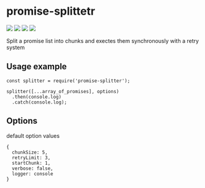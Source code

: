 # promise-splittetr

<div>
	<a href="https://www.npmjs.com/package/promise-splittetr"><img src='http://img.shields.io/npm/v/promise-splittetr.svg?style=flat'></a>
	<a href="https://www.npmjs.com/package/promise-splittetr"><img src='https://img.shields.io/npm/dm/promise-splittetr.svg?style=flat-square'></a>
	<a href="https://david-dm.org/giowe/promise-splittetr"><img src='https://david-dm.org/giowe/promise-splittetr/status.svg'></a>
	<a href="https://www.youtube.com/watch?v=Sagg08DrO5U"><img src='http://img.shields.io/badge/gandalf-approved-61C6FF.svg'></a>
</div>

Split a promise list into chunks and exectes them synchronously with a retry system

## Usage example
```
const splitter = require('promise-splitter');

splitter([...array_of_promises], options)
  .then(console.log)
  .catch(console.log);
```

## Options
default option values
```
{
  chunkSize: 5,
  retryLimit: 3,
  startChunk: 1,
  verbose: false,
  logger: console
}
```

